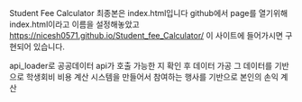 Student Fee Calculator
최종본은 index.html입니다
github에서 page를 열기위해 index.html이라고 이름을 설정해놓았고
https://nicesh0571.github.io/Student_fee_Calculator/
이 사이트에 들어가시면 구현되어 있습니다.

api_loader로 공공데이터 api가 호출 가능한 지 확인 후 데이터 가공
그 데이터를 기반으로 학생회비 비용 계산 시스템을 만들어서 참여하는 행사를 기반으로 본인의 손익 계산
